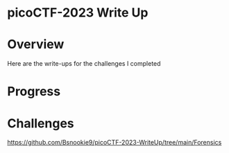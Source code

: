 # picoCTF-2023 Write Up

# Overview
Here are the write-ups for the challenges I completed

# Progress

# Challenges
https://github.com/Bsnookie9/picoCTF-2023-WriteUp/tree/main/Forensics
